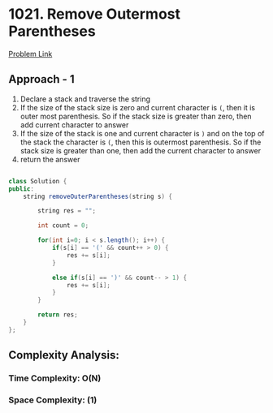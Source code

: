 # 1021. Remove Outermost Parentheses

[Problem Link](https://leetcode.com/problems/remove-outermost-parentheses/)

## Approach - 1

1. Declare a stack and traverse the string
2. If the size of the stack size is zero and current character is `(`, then it is outer most parenthesis. So if the stack size is greater than zero, then add current character to answer
3. If the size of the stack is one and current character is `)` and on the top of the stack the character is `(`, then this is outermost parenthesis. So if the stack size is greater than one, then add the current character to answer
4. return the answer

```Java

class Solution {
public:
    string removeOuterParentheses(string s) {

        string res = "";

        int count = 0;

        for(int i=0; i < s.length(); i++) {
            if(s[i] == '(' && count++ > 0) {
                res += s[i];
            }

            else if(s[i] == ')' && count-- > 1) {
                res += s[i];
            }
        }

        return res;
    }
};

```

## Complexity Analysis:

### Time Complexity: O(N)

### Space Complexity: (1)
